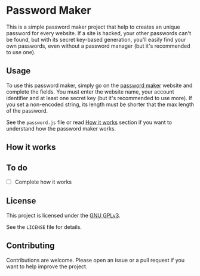 # Password Maker

This is a simple password maker project that help to creates an unique password for every website. If a site is hacked, your other passwords can't be found, but with its secret key-based generation, you'll easily find your own passwords, even without a password manager (but it's recommended to use one).

## Usage

To use this password maker, simply go on the [password maker](https://angel-karasu.github.io/password-maker/) website and complete the fields. You must enter the website name, your account identifier and at least one secret key (but it's recommended to use more). If you set a non-encoded string, its length must be shorter that the max length of the password.

See the `password.js` file or read [How it works](#how-it-works) section if you want to understand how the password maker works.

## How it works

## To do

- [ ] Complete how it works
  
## License

This project is licensed under the [GNU GPLv3](https://choosealicense.com/licenses/gpl-3.0/).

See the `LICENSE` file for details.

## Contributing

Contributions are welcome. Please open an issue or a pull request if you want to help improve the project.
